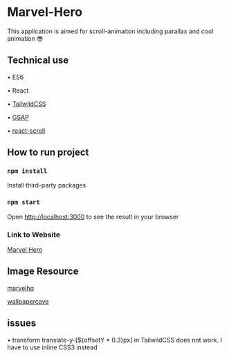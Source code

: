 # Marvel-Hero

This application is aimed for scroll-animaiton including parallax and cool animation 😎

## Technical use

• ES6

• React

• [TailwildCSS](https://tailwindcss.com/)

• [GSAP](https://greensock.com/react/)

• [react-scroll](https://github.com/fisshy/react-scroll)

## How to run project

### `npm install`

Install third-party packages

### `npm start`

Open [http://localhost:3000](http://localhost:3000) to see the result in your browser

### Link to Website

[Marvel Hero]()

## Image Resource 

[marvelhq](http://www.marvelhq.com/)

[wallpapercave](https://wallpapercave.com/marvel-heroes-wallpapers)

## issues

• transform translate-y-[${offsetY * 0.3}px] in TailwildCSS does not work. I have to use inline CSS3 instead

